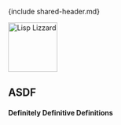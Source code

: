{include shared-header.md}

<div class="header">
	<span class="logo">
	  <a href="http://common-lisp.net/project/asdf/" title="ASDF Homepage">
	  <img src="lisp-logo120x80.png" title="ASDF homepage" width="100" alt="Lisp Lizzard" />
	  </a>
	</span>

## ASDF

#### Definitely Definitive Definitions

</div>
